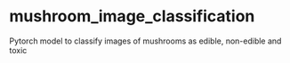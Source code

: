 # mushroom_image_classification
Pytorch model to classify images of mushrooms as edible, non-edible and toxic

